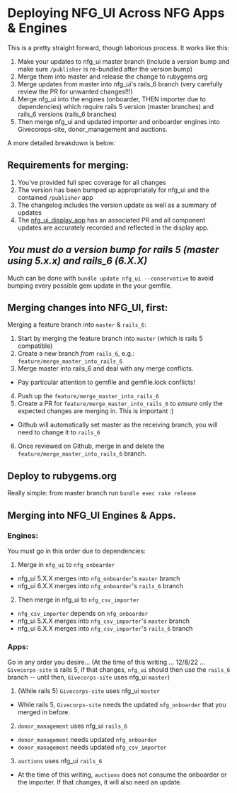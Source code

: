 # Deploying NFG_UI Across NFG Apps & Engines
This is a pretty straight forward, though laborious process. It works like this:
1. Make your updates to nfg_ui master branch (include a version bump and make sure `/publisher` is re-bundled after the version bump)
2. Merge them into master and release the change to rubygems.org
3. Merge updates from master into nfg_ui's rails_6 branch (very carefully review the PR for unwanted changes!!!)
4. Merge nfg_ui into the engines (onboarder, THEN importer due to dependencies) which require rails 5 version (master branches) and rails_6 versions (rails_6 branches)
5. Then merge nfg_ui and updated importer and onboarder engines into Givecorops-site, donor_management and auctions.

A more detailed breakdown is below:

## Requirements for merging:
1. You've provided full spec coverage for all changes
2. The version has been bumped up appropriately for nfg_ui and the contained `/publisher` app
3. The changelog includes the version update as well as a summary of updates
4. The [nfg_ui_display_app](https://github.com/network-for-good/nfg_ui_display_app) has an associated PR and all component updates are accurately recorded and reflected in the display app.

## *You must do a version bump for rails 5 (master using 5.x.x) and rails_6 (6.X.X)*
Much can be done with `bundle update nfg_ui --conservative` to avoid bumping every possible gem update in the your gemfile.

## Merging changes into NFG_UI, first:
Merging a feature branch into `master` & `rails_6`:
1. Start by merging the feature branch into `master` (which is rails 5 compatible)
2. Create a new branch *from* `rails_6`, e.g.: `feature/merge_master_into_rails_6`
3. Merge master into rails_6 and deal with any merge conflicts.
  * Pay particular attention to gemfile and gemfile.lock conflicts!
4. Push up the `feature/merge_master_into_rails_6`
5. Create a PR for `feature/merge_master_into_rails_6` to *ensure* only the expected changes are merging in. This is important :)
  * Github will automatically set master as the receiving branch, you will need to change it to `rails_6`
6. Once reviewed on Github, merge in and delete the `feature/merge_master_into_rails_6` branch.

## Deploy to rubygems.org
Really simple: from master branch run `bundle exec rake release`

## Merging into NFG_UI Engines & Apps.

### Engines:
You must go in this order due to dependencies:
1. Merge in `nfg_ui` to `nfg_onboarder`
  * nfg_ui 5.X.X merges into `nfg_onboarder`'s `master` branch
  * nfg_ui 6.X.X merges into `nfg_onboarder`'s `rails_6` branch
2. Then merge in nfg_ui to `nfg_csv_importer`
  * `nfg_csv_importer` depends on `nfg_onboarder`
  * nfg_ui 5.X.X merges into `nfg_csv_importer`'s `master` branch
  * nfg_ui 6.X.X merges into `nfg_csv_importer`'s `rails_6` branch

### Apps:
Go in any order you desire...
(At the time of this writing ... 12/8/22 ... `Givecorps-site` is rails 5, if that changes, `nfg_ui` should then use the `rails_6` branch -- until then, `Givecorps-site` uses nfg_ui `master`)
1. (While rails 5) `Givecorps-site` uses nfg_ui `master`
  * While rails 5, `Givecorps-site` needs the updated `nfg_onboarder` that you merged in before.
2. `donor_management` uses nfg_ui `rails_6`
  * `donor_management` needs updated `nfg_onboarder`
  * `donor_management` needs updated `nfg_csv_importer`
3. `auctions` uses nfg_ui `rails_6`
  * At the time of this writing, `auctions` does not consume the onboarder or the importer. If that changes, it will also need an update.
